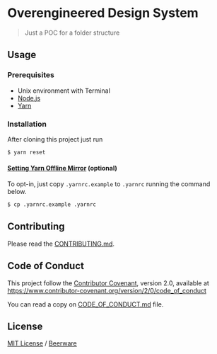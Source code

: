 # Overengineered Design System

> Just a POC for a folder structure

## Usage

### Prerequisites

- Unix environment with Terminal
- [Node.js](https://nodejs.org/)
- [Yarn](https://yarnpkg.com/)

### Installation

After cloning this project just run

```js
$ yarn reset
```

#### [Setting Yarn Offline Mirror](https://yarnpkg.com/blog/2016/11/24/offline-mirror/) (optional)

To opt-in, just copy `.yarnrc.example` to `.yarnrc` running the command below.

```sh
$ cp .yarnrc.example .yarnrc
```

## Contributing

Please read the [CONTRIBUTING.md](./CONTRIBUTING.md).

## Code of Conduct

This project follow the [Contributor Covenant](https://www.contributor-covenant.org/), version 2.0, available at https://www.contributor-covenant.org/version/2/0/code_of_conduct

You can read a copy on [CODE_OF_CONDUCT.md](./CODE_OF_CONDUCT.md) file.

## License

[MIT License](./LICENSE) / [Beerware](https://en.wikipedia.org/wiki/Beerware)
